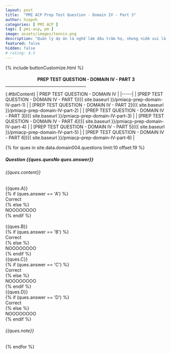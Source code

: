```yaml
---
layout: post
title:  "PMI ACP Prep Test Question - Domain IV - Part 3"
author: hiepvh
categories: [ PMI ACP ]
tags: [ pmi-acp, pm ]
image: assets/images/tennis.png
description: "Quản lý dự án là nghề làm dâu trăm họ, nhưng niềm vui là được học hỏi mỗi ngày, mỗi giờ, mỗi thời điểm."
featured: false
hidden: false
# rating: 4.5
---
```


{% include  buttonCustomize.html %}

<!-- Title Block -->
<div id="titleBlock" style="text-align: center;">
  <h4 style="margin-bottom: 0px;"> PREP TEST QUESTION - DOMAIN IV - PART 3</h4>
  <hr style="width: 50%;">
</div>

{:#tblContent}
| PREP TEST QUESTION - DOMAIN IV |
|-----|
| [PREP TEST QUESTION - DOMAIN IV - PART 1]({{ site.baseurl }}/pmiacp-prep-domain-IV-part-1) |
| [PREP TEST QUESTION - DOMAIN IV - PART 2]({{ site.baseurl }}/pmiacp-prep-domain-IV-part-2) |
| [PREP TEST QUESTION - DOMAIN IV - PART 3]({{ site.baseurl }}/pmiacp-prep-domain-IV-part-3) |
| [PREP TEST QUESTION - DOMAIN IV - PART 4]({{ site.baseurl }}/pmiacp-prep-domain-IV-part-4) |
| [PREP TEST QUESTION - DOMAIN IV - PART 5]({{ site.baseurl }}/pmiacp-prep-domain-IV-part-5) |
| [PREP TEST QUESTION - DOMAIN IV - PART 6]({{ site.baseurl }}/pmiacp-prep-domain-IV-part-6) |

{% for ques in site.data.domain004.questions limit:10 offset:19 %}
<!-- QUESTION -->
<div class="text-card">
  <div class="heading">
    <h5>Question {{ques.quesNo ques.answer}} </h5>
    <h6>{{ques.content}}</h6>
  </div>

  <div class="headingAnswer">
    <!-- Answer A -->
    <div class="flip">
      <div class="flipContent">
        <div class="front">
          {{ques.A}}
        </div>
        {% if (ques.answer == 'A') %}
          <div class="back" style="display: block">Correct</div>
        {% else %}  
          <div class="back">NOOOOOOOO</div>
        {% endif %}
      </div>
    </div>
    <br class="clear" />
    <!-- Answer B -->
    <div class="flip">
      <div class="flipContent">
        <div class="front">
          {{ques.B}}
        </div>
        {% if (ques.answer == 'B') %}
          <div class="back" style="display: block">Correct</div>
        {% else %}  
          <div class="back">NOOOOOOOO</div>
        {% endif %}
      </div>
    </div>
    <!-- Answer C -->
    <div class="flip">
      <div class="flipContent">
        <div class="front">
          {{ques.C}}
        </div>
        {% if (ques.answer == 'C') %}
          <div class="back">Correct</div>
        {% else %}  
          <div class="back">NOOOOOOOO</div>
        {% endif %}
      </div>
    </div>
    <!-- Answer D -->
    <div class="flip">
      <div class="flipContent">
        <div class="front">
          {{ques.D}}
        </div>
        {% if (ques.answer == 'D') %}
          <div class="back">Correct</div>
        {% else %}  
          <div class="back">NOOOOOOOO</div>
        {% endif %}
      </div>
    </div>
    <!-- Note--> 
    <div class="text-box-note">
      <h6>{{ques.note}}</h6>
    </div>
  </div>

</div>
{% endfor %}
